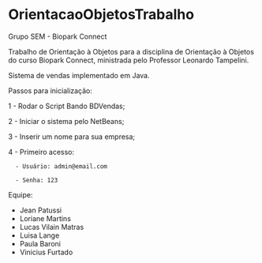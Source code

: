 # OrientacaoObjetosTrabalho
Grupo SEM - Biopark Connect

Trabalho de Orientação à Objetos para a disciplina de Orientação à Objetos do curso Biopark Connect,
ministrada pelo Professor Leonardo Tampelini.

Sistema de vendas implementado em Java.

Passos para inicialização:

  1 - Rodar o Script Bando BDVendas;
  
  2 - Iniciar o sistema pelo NetBeans;
  
  3 - Inserir um nome para sua empresa;
  
  4 - Primeiro acesso:
  
      - Usuário: admin@email.com
      
      - Senha: 123

Equipe:
- Jean Patussi
- Loriane Martins
- Lucas Vilain Matras
- Luisa Lange
- Paula Baroni
- Vinicius Furtado
